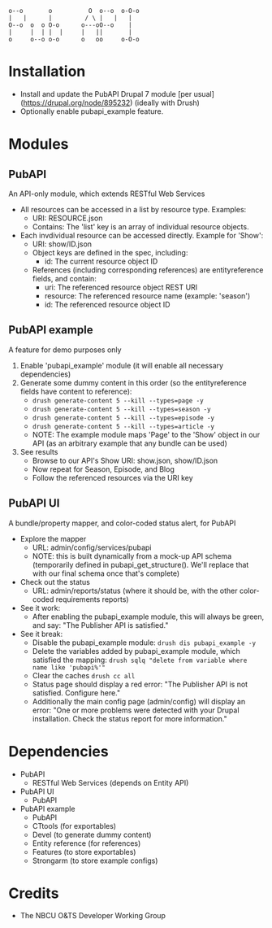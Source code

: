     o--o       o          O  o--o  o-O-o
    |   |      |         / \ |   |   |
    O--o  o  o O-o      o---oO--o    |
    |     |  | |  |     |   ||       |
    o     o--o o-o      o   oo     o-O-o

Installation
============

- Install and update the PubAPI Drupal 7 module [per usual]
  (https://drupal.org/node/895232) (ideally with Drush)
- Optionally enable pubapi_example feature.

Modules
=======

PubAPI
------

An API-only module, which extends RESTful Web Services

- All resources can be accessed in a list by resource type. Examples:
    - URI: RESOURCE.json
    - Contains: The 'list' key is an array of individual resource objects.
- Each invdividual resource can be accessed directly. Example for 'Show':
  - URI: show/ID.json
  - Object keys are defined in the spec, including:
    - id: The current resource object ID
  - References (including corresponding references) are entityreference fields,
    and contain:
    - uri: The referenced resource object REST URI
    - resource: The referenced resource name (example: 'season')
    - id: The referenced resource object ID

PubAPI example
--------------

A feature for demo purposes only

1. Enable 'pubapi_example' module (it will enable all necessary dependencies)
2. Generate some dummy content in this order (so the entityreference fields have content to reference):
    - `drush generate-content 5 --kill --types=page -y`
    - `drush generate-content 5 --kill --types=season -y`
    - `drush generate-content 5 --kill --types=episode -y`
    - `drush generate-content 5 --kill --types=article -y`
    - NOTE: The example module maps 'Page' to the 'Show' object in our API (as
      an arbitrary example that any bundle can be used)
3. See results
    - Browse to our API's Show URI: show.json, show/ID.json
    - Now repeat for Season, Episode, and Blog
    - Follow the referenced resources via the URI key


PubAPI UI
---------

A bundle/property mapper, and color-coded status alert, for PubAPI

- Explore the mapper
    - URL: admin/config/services/pubapi
    - NOTE: this is built dynamically from a mock-up API schema (temporarily
      defined in pubapi_get_structure(). We'll replace that with our final
      schema once that's complete)
- Check out the status
    - URL: admin/reports/status (where it should be, with the other color-coded
      requirements reports)
- See it work:
    - After enabling the pubapi_example module, this will always be green, and
      say: "The Publisher API is satisfied."
- See it break:
    - Disable the pubapi_example module: `drush dis pubapi_example -y`
    - Delete the variables added by pubapi_example module, which satisfied the
      mapping: `drush sqlq "delete from variable where name like 'pubapi%'"`
    - Clear the caches `drush cc all`
    - Status page should display a red error: "The Publisher API is not
      satisfied. Configure here."
    - Additionally the main config page (admin/config) will display an error:
      "One or more problems were detected with your Drupal installation. Check
      the status report for more information."

Dependencies
============

- PubAPI
    - RESTful Web Services (depends on Entity API)
- PubAPI UI
    - PubAPI
- PubAPI example
    - PubAPI
    - CTtools (for exportables)
    - Devel (to generate dummy content)
    - Entity reference (for references)
    - Features (to store exportables)
    - Strongarm (to store example configs)

Credits
=======

- The NBCU O&TS Developer Working Group
